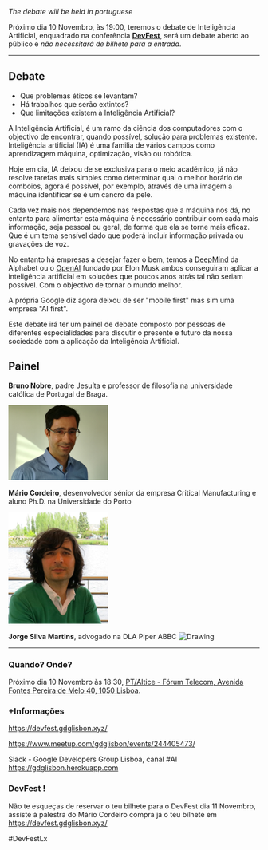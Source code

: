 *The debate will be held in portuguese*


Próximo dia 10 Novembro, às 19:00, teremos o debate de Inteligência Artificial, enquadrado na conferência **[DevFest](https://devfest.gdglisbon.xyz/)**, será um debate aberto ao público e *não necessitará de bilhete para a entrada*.

---
## **Debate**

* Que problemas éticos se levantam?
* Há trabalhos que serão extintos?
* Que limitações existem à Inteligência Artificial?

A Inteligência Artificial, é um ramo da ciência dos computadores com o objectivo de encontrar, quando possível, solução para problemas existente. Inteligência artificial (IA) é uma familia de vários campos como aprendizagem máquina, optimização, visão ou robótica.

Hoje em dia, IA deixou de se exclusiva para o meio académico, já não resolve tarefas mais simples como determinar qual o melhor horário de comboios, agora é possível, por exemplo, através de uma imagem a máquina identificar se é um cancro da pele.

Cada vez mais nos dependemos nas respostas que a máquina nos dá, no entanto para alimentar esta máquina é necessário contribuir com cada mais informação, seja pessoal ou geral, de forma que ela se torne mais eficaz. Que é um tema sensível dado que poderá incluir informação privada ou gravações de voz.

No entanto há empresas a desejar fazer o bem, temos a [DeepMind](https://deepmind.com/) da Alphabet ou o [OpenAI](https://openai.com/) fundado por Elon Musk ambos conseguiram aplicar a inteligência artificial em soluções que poucos anos atrás tal não seriam possível. Com o objectivo de tornar o mundo melhor. 

A própria Google diz agora deixou de ser "mobile first" mas sim uma empresa "AI first".

Este debate irá ter um painel de debate composto por pessoas de diferentes especialidades para discutir o presente e futuro da nossa sociedade com a aplicação da Inteligência Artificial.


## **Painel**
**Bruno Nobre**, padre Jesuíta e professor de filosofia na universidade católica de Portugal de Braga.

<img src="../../images/people/bruno_nobre.jpg" alt="Drawing" style="width: 200px;"/>

**Mário Cordeiro**, desenvolvedor sénior da empresa Critical Manufacturing e aluno Ph.D. na Universidade do Porto

<img src="../../images/people/mario_cordeiro.jpg" alt="Drawing" style="width: 200px;"/>

**Jorge Silva Martins**, advogado na DLA Piper ABBC
<img src="../../images/people/jorge_martins.jpg" alt="Drawing" style="width: 200px;"/>

---

### **Quando? Onde?**
Próximo dia 10 Novembro às 18:30, [PT/Altice - Fórum Telecom, Avenida Fontes Pereira de Melo 40, 1050 Lisboa](https://www.google.com/maps/search/?api=1&query=Avenida+Fontes+Pereira+de+Melo%2C+40%2C+Lisbon%2C+Lisbon%2C+pt).



### **+Informações**
https://devfest.gdglisbon.xyz/


https://www.meetup.com/gdglisbon/events/244405473/


Slack -  Google Developers Group Lisboa, canal #AI
https://gdglisbon.herokuapp.com

### **DevFest !**

Não te esqueças de reservar o teu bilhete para o DevFest dia 11 Novembro, assiste à palestra do Mário Cordeiro compra já o teu bilhete em https://devfest.gdglisbon.xyz/

#DevFestLx
